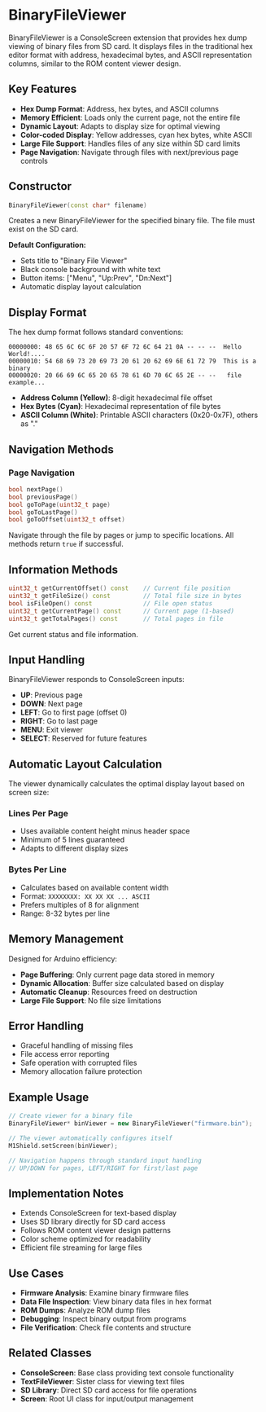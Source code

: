 # BinaryFileViewer

BinaryFileViewer is a ConsoleScreen extension that provides hex dump viewing of binary files from SD card. It displays files in the traditional hex editor format with address, hexadecimal bytes, and ASCII representation columns, similar to the ROM content viewer design.

## Key Features

- **Hex Dump Format**: Address, hex bytes, and ASCII columns
- **Memory Efficient**: Loads only the current page, not the entire file
- **Dynamic Layout**: Adapts to display size for optimal viewing
- **Color-coded Display**: Yellow addresses, cyan hex bytes, white ASCII
- **Large File Support**: Handles files of any size within SD card limits
- **Page Navigation**: Navigate through files with next/previous page controls

## Constructor

```cpp
BinaryFileViewer(const char* filename)
```

Creates a new BinaryFileViewer for the specified binary file. The file must exist on the SD card.

**Default Configuration:**

- Sets title to "Binary File Viewer"
- Black console background with white text
- Button items: ["Menu", "Up:Prev", "Dn:Next"]
- Automatic display layout calculation

## Display Format

The hex dump format follows standard conventions:

```
00000000: 48 65 6C 6C 6F 20 57 6F 72 6C 64 21 0A -- -- --  Hello World!....
00000010: 54 68 69 73 20 69 73 20 61 20 62 69 6E 61 72 79  This is a binary
00000020: 20 66 69 6C 65 20 65 78 61 6D 70 6C 65 2E -- --   file example...
```

- **Address Column (Yellow)**: 8-digit hexadecimal file offset
- **Hex Bytes (Cyan)**: Hexadecimal representation of file bytes
- **ASCII Column (White)**: Printable ASCII characters (0x20-0x7F), others as "."

## Navigation Methods

### Page Navigation

```cpp
bool nextPage()
bool previousPage()
bool goToPage(uint32_t page)
bool goToLastPage()
bool goToOffset(uint32_t offset)
```

Navigate through the file by pages or jump to specific locations. All methods return `true` if successful.

## Information Methods

```cpp
uint32_t getCurrentOffset() const    // Current file position
uint32_t getFileSize() const         // Total file size in bytes
bool isFileOpen() const              // File open status
uint32_t getCurrentPage() const      // Current page (1-based)
uint32_t getTotalPages() const       // Total pages in file
```

Get current status and file information.

## Input Handling

BinaryFileViewer responds to ConsoleScreen inputs:

- **UP**: Previous page
- **DOWN**: Next page
- **LEFT**: Go to first page (offset 0)
- **RIGHT**: Go to last page
- **MENU**: Exit viewer
- **SELECT**: Reserved for future features

## Automatic Layout Calculation

The viewer dynamically calculates the optimal display layout based on screen size:

### Lines Per Page

- Uses available content height minus header space
- Minimum of 5 lines guaranteed
- Adapts to different display sizes

### Bytes Per Line

- Calculates based on available content width
- Format: `XXXXXXXX: XX XX XX ... ASCII`
- Prefers multiples of 8 for alignment
- Range: 8-32 bytes per line

## Memory Management

Designed for Arduino efficiency:

- **Page Buffering**: Only current page data stored in memory
- **Dynamic Allocation**: Buffer size calculated based on display
- **Automatic Cleanup**: Resources freed on destruction
- **Large File Support**: No file size limitations

## Error Handling

- Graceful handling of missing files
- File access error reporting
- Safe operation with corrupted files
- Memory allocation failure protection

## Example Usage

```cpp
// Create viewer for a binary file
BinaryFileViewer* binViewer = new BinaryFileViewer("firmware.bin");

// The viewer automatically configures itself
M1Shield.setScreen(binViewer);

// Navigation happens through standard input handling
// UP/DOWN for pages, LEFT/RIGHT for first/last page
```

## Implementation Notes

- Extends ConsoleScreen for text-based display
- Uses SD library directly for SD card access
- Follows ROM content viewer design patterns
- Color scheme optimized for readability
- Efficient file streaming for large files

## Use Cases

- **Firmware Analysis**: Examine binary firmware files
- **Data File Inspection**: View binary data files in hex format
- **ROM Dumps**: Analyze ROM dump files
- **Debugging**: Inspect binary output from programs
- **File Verification**: Check file contents and structure

## Related Classes

- **ConsoleScreen**: Base class providing text console functionality
- **TextFileViewer**: Sister class for viewing text files
- **SD Library**: Direct SD card access for file operations
- **Screen**: Root UI class for input/output management
